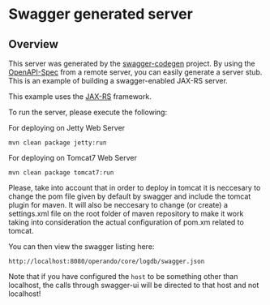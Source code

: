 # Swagger generated server

## Overview
This server was generated by the [swagger-codegen](https://github.com/swagger-api/swagger-codegen) project. By using the 
[OpenAPI-Spec](https://github.com/swagger-api/swagger-core/wiki) from a remote server, you can easily generate a server stub.  This
is an example of building a swagger-enabled JAX-RS server.

This example uses the [JAX-RS](https://jax-rs-spec.java.net/) framework.

To run the server, please execute the following:

For deploying on Jetty Web Server
```
mvn clean package jetty:run
```
For deploying on Tomcat7 Web Server
```
mvn clean package tomcat7:run
```
Please, take into account that in order to deploy in tomcat it is neccesary to change the pom file given by default by swagger and include the tomcat plugin for maven.
It will also be neccesary to change (or create) a settings.xml file on the root folder of maven repository to make it work taking into consideration the actual configuration
of pom.xm related to tomcat.

You can then view the swagger listing here:

```
http://localhost:8080/operando/core/logdb/swagger.json
```

Note that if you have configured the `host` to be something other than localhost, the calls through
swagger-ui will be directed to that host and not localhost!